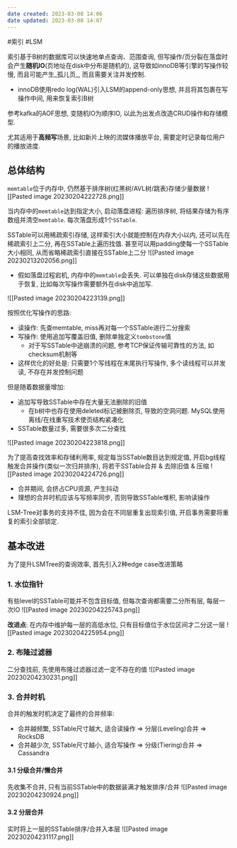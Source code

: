 ```yaml
---
date created: 2023-03-08 14:06
date updated: 2023-03-08 14:07
---
```


#索引 #LSM

索引基于B树的数据库可以快速地单点查询、范围查询, 但写操作/页分裂在落盘时会产生**随机IO**(页地址在disk中分布是随机的), 这导致如innoDB等引擎的写操作较慢, 而且可能产生_孤儿页_, 而且需要关注并发控制.

- innoDB使用redo log(WAL)引入LSM的append-only思想, 并且将其包裹在写操作中间, 用来恢复索引B树

参考kafka的AOF思想, 变随机IO为顺序IO, 以此为出发点改造CRUD操作和存储模型.

尤其适用于**高频写**场景, 比如新片上映的流媒体播放平台, 需要定时记录每位用户的播放进度.

## 总体结构

`memtable`位于内存中, 仍然基于排序树(红黑树/AVL树/跳表)存储少量数据
![[Pasted image 20230204222728.png]]

当内存中的`memtable`达到指定大小, 启动落盘进程: 遍历排序树, 将结果存储为有序数组并清空`memtable`. 每次落盘形成1个`SSTable`.

SSTable可以用稀疏索引存储, 这样索引大小就能控制在内存大小以内, 还可以先在稀疏索引上二分, 再在SSTable上遍历找值. 甚至可以用padding使每一个SSTable大小相同, 从而省略稀疏索引直接在SSTable上二分
![[Pasted image 20230213202056.png]]

- 假如落盘过程宕机, 内存中的`memtable`会丢失. 可以单独在disk存储这些数据用于恢复, 比如每次写操作需要额外在disk中追加写.

![[Pasted image 20230204223139.png]]

按照优化写操作的思路:

- 读操作: 先查memtable, miss再对每一个SSTable进行二分搜索
- 写操作: 使用追加写覆盖旧值, 删除单独定义`tombstone`值
  - 对于写SSTable中途崩溃的问题, 参考TCP保证传输可靠性的方法, 如checksum机制等
- 这样优化的好处是: 只需要1个写线程在末尾执行写操作, 多个读线程可以并发读, 不存在并发控制问题

但是随着数据量增加:

- 追加写导致SSTable中存在大量无法删除的旧值
  - 在b树中也存在使用deleted标记被删除页, 导致的空洞问题. MySQL使用离线/在线重写技术使页结构紧凑化
- SSTable数量过多, 需要很多次二分查找

![[Pasted image 20230204223818.png]]

为了提高查找效率和存储利用率, 规定每当SSTable数目达到规定值, 开启bg线程触发合并操作(类似一次归并排序), 将若干SSTable合并 & 去除旧值 & 压缩
![[Pasted image 20230204224726.png]]

- 合并期间, 会挤占CPU资源, 产生抖动
- 理想的合并时机应该与写频率同步, 否则导致SSTable堆积, 影响读操作

LSM-Tree对事务的支持不佳, 因为会在不同层重复出现索引值, 开启事务需要将重复的索引全部锁定.

## 基本改进

为了提升LSMTree的查询效率, 首先引入2种edge case改进策略

### 1. 水位指针

有些level的SSTable可能并不包含目标值, 但每次查询都需要二分所有层, 每层一次IO
![[Pasted image 20230204225743.png]]

**改进点**: 在内存中维护每一层的高低水位, 只有目标值位于水位区间才二分这一层
![[Pasted image 20230204225954.png]]

### 2. 布隆过滤器

二分查找前, 先使用布隆过滤器过滤一定不存在的值
![[Pasted image 20230204230231.png]]

### 3. 合并时机

合并的触发时机决定了最终的合并频率:

- 合并越频繁, SSTable尺寸越大, 适合读操作 => 分层(Leveling)合并 => RocksDB
- 合并越少次, SSTable尺寸越小, 适合写操作 => 分级(Tiering)合并 => Cassandra

#### 3.1 分级合并/懒合并

先收集不合并, 只有当前SSTable中的数据装满才触发排序/合并
![[Pasted image 20230204230924.png]]

#### 3.2 分层合并

实时将上一层的SSTable排序/合并入本层
![[Pasted image 20230204231117.png]]
